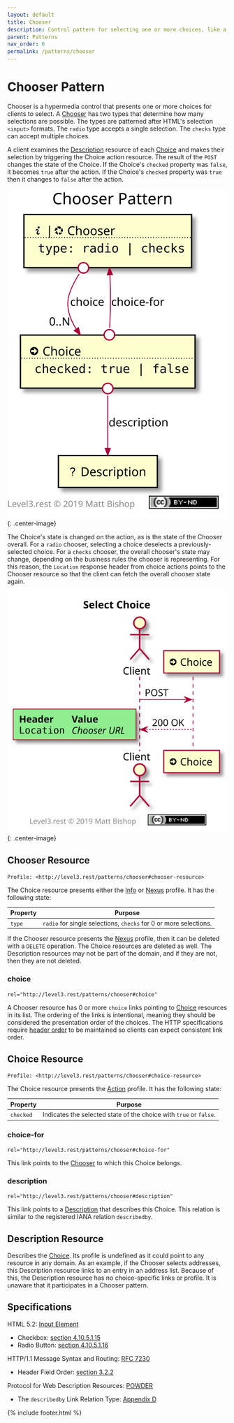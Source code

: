 ```yaml
---
layout: default
title: Chooser
description: Control pattern for selecting one or more choices, like a dropdown or a radio button.
parent: Patterns
nav_order: 6
permalink: /patterns/chooser
---
```

# Chooser Pattern

Chooser is a hypermedia control that presents one or more choices for clients to select. A [Chooser](#chooser-resource) has two types that determine how many selections are possible. The types are patterned after HTML's selection `<input>` formats. The  `radio` type accepts a single selection. The `checks` type can accept multiple choices.

A client examines the [Description](#description-resource) resource of each [Choice](#choice-resource) and makes their selection by triggering the Choice action resource. The result of the `POST` changes the state of the Choice. If the Choice's `checked` property was `false`, it becomes `true` after the action. If the Choice's `checked` property was `true` then it changes to `false` after the action.

![](chooser/relations.svg){: .center-image}

The Choice's state is changed on the action, as is the state of the Chooser overall. For a `radio` chooser, selecting a choice deselects a previously-selected choice. For a  `checks` chooser, the overall chooser's state may change, depending on the business rules the chooser is representing. For this reason, the `Location` response header from choice actions points to the Chooser resource so that the client can fetch the overall chooser state again.

![](chooser/interactions.svg){: .center-image}

## Chooser Resource

```
Profile: <http://level3.rest/patterns/chooser#chooser-resource>
```

The Choice resource presents either the [Info](../profiles/info.md) or [Nexus](../profiles/nexus.md) profile. It has the following state:

| Property | Purpose                                                      |
| -------- | ------------------------------------------------------------ |
| `type`   | `radio` for single selections, `checks` for 0 or more selections. |

If the Chooser resource presents the [Nexus](../profiles/nexus.md) profile, then it can be deleted with a `DELETE` operation. The Choice resources are deleted as well. The Description resources may not be part of the domain, and if they are not, then they are not deleted.

### choice

```
rel="http://level3.rest/patterns/chooser#choice"
```

A Chooser resource has 0 or more `choice` links pointing to [Choice](#choice-resource) resources in its list. The ordering of the links is intentional, meaning they should be considered the presentation order of the choices. The HTTP specifications require [header order](https://tools.ietf.org/html/rfc7230#section-3.2.2) to be maintained so clients can expect consistent link order.

## Choice Resource

```
Profile: <http://level3.rest/patterns/chooser#choice-resource>
```

The Choice resource presents the [Action](../profiles/action.md) profile. It has the following state:

| Property  | Purpose                                                      |
| --------- | ------------------------------------------------------------ |
| `checked` | Indicates the selected state of the choice with `true` or `false`. |

### choice-for

```
rel="http://level3.rest/patterns/chooser#choice-for"
```

This link points to the [Chooser](#chooser-resource) to which this Choice belongs.

### description

```
rel="http://level3.rest/patterns/chooser#description"
```

This link points to a [Description](#description-resource) that describes this Choice. This relation is similar to the registered IANA relation `describedby`.

## Description Resource

Describes the [Choice](#choice-resource). Its profile is undefined as it could point to any resource in any domain. As an example, if the Chooser selects addresses, this Description resource links to an entry in an address list. Because of this, the Description resource has no choice-specific links or profile. It is unaware that it participates in a Chooser pattern.

## Specifications

HTML 5.2: [Input Element](https://www.w3.org/TR/html52/sec-forms.html#the-input-element)

- Checkbox: [section 4.10.5.1.15](https://www.w3.org/TR/html52/sec-forms.html#checkbox-state-typecheckbox)
- Radio Button: [section 4.10.5.1.16](https://www.w3.org/TR/html52/sec-forms.html#radio-button-state-typeradio)

HTTP/1.1 Message Syntax and Routing: [RFC 7230](https://tools.ietf.org/html/rfc7230)

- Header Field Order: [section 3.2.2](https://tools.ietf.org/html/rfc7230#section-3.2.2)

Protocol for Web Description Resources: [POWDER](https://www.w3.org/TR/powder-dr/)

- The `describedby` Link Relation Type: [Appendix D](https://www.w3.org/TR/powder-dr/#appD)

{% include footer.html %}
